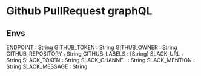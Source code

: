 # Github PullRequest graphQL

## Envs
ENDPOINT : String
GITHUB_TOKEN : String
GITHUB_OWNER : String
GITHUB_REPOSITORY : String
GITHUB_LABELS : [String]
SLACK_URL : String
SLACK_TOKEN : String
SLACK_CHANNEL : String
SLACK_MENTION : String
SLACK_MESSAGE : String
